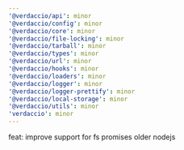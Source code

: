 ```yaml
---
'@verdaccio/api': minor
'@verdaccio/config': minor
'@verdaccio/core': minor
'@verdaccio/file-locking': minor
'@verdaccio/tarball': minor
'@verdaccio/types': minor
'@verdaccio/url': minor
'@verdaccio/hooks': minor
'@verdaccio/loaders': minor
'@verdaccio/logger': minor
'@verdaccio/logger-prettify': minor
'@verdaccio/local-storage': minor
'@verdaccio/utils': minor
'verdaccio': minor
---
```


feat: improve support for fs promises older nodejs
